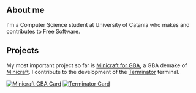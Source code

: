 ## About me
I'm a Computer Science student at University of Catania who makes and contributes to Free Software.

## Projects
My most important project so far is [Minicraft for GBA](https://github.com/vulcalien/minicraft-gba), a GBA demake of [Minicraft](https://en.wikipedia.org/wiki/Minicraft).
I contribute to the development of the [Terminator](https://github.com/gnome-terminator/terminator) terminal.

[![Minicraft GBA Card](https://github-readme-stats.vercel.app/api/pin/?username=vulcalien&repo=minicraft-gba&theme=github_dark)](https://github.com/vulcalien/minicraft-gba)
[![Terminator Card](https://github-readme-stats.vercel.app/api/pin/?username=gnome-terminator&repo=terminator&theme=github_dark)](https://github.com/gnome-terminator/terminator)
